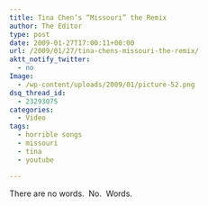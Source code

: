 ```yaml
---
title: Tina Chen’s “Missouri” the Remix
author: The Editor
type: post
date: 2009-01-27T17:00:11+00:00
url: /2009/01/27/tina-chens-missouri-the-remix/
aktt_notify_twitter:
  - no
Image:
  - /wp-content/uploads/2009/01/picture-52.png
dsq_thread_id:
  - 23293075
categories:
  - Video
tags:
  - horrible songs
  - missouri
  - tina
  - youtube

---
```

There are no words.  No.  Words.